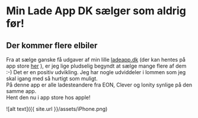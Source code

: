 # Min Lade App DK sælger som aldrig før! 
## Der kommer flere elbiler

Fra at sælge ganske få udgaver af min lille [ladeapp.dk](http://ladeapp.dk) (der kan hentes på app store [her](https://itunes.apple.com/us/app/ladeapp-dk/id1436754873?ls=1&mt=8) ), er jeg lige pludselig begyndt at sælge mange flere af dem :-) Det er en positiv udvikling. Jeg har nogle udviddeler i lommen som jeg skal igang med så hurtigt som muligt.  
På denne app er alle ladesteandere fra EON, Clever og Ionity synlige på den samme app.  
Hent den nu i app store hos apple!  

![alt text]({{ site.url }}/assets/iPhone.png)
